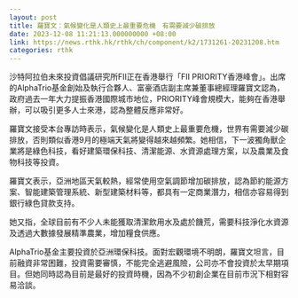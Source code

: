 ```yaml
---
layout: post
title: 羅寶文：氣候變化是人類史上最重要危機　有需要減少碳排放
date: 2023-12-08 11:21:13.000000000 +08:00
link: https://news.rthk.hk/rthk/ch/component/k2/1731261-20231208.htm
categories: rthk
---
```


沙特阿拉伯未來投資倡議研究所FII正在香港舉行「FII PRIORITY香港峰會」。出席的AlphaTrio基金創始及執行合夥人、富豪酒店副主席兼董事總經理羅寶文認為，政府過去一年大力提振香港國際城市地位，PRIORITY峰會規模大，能夠在香港舉辦，可以吸引更多人士來港，認為整體反應非常好。

羅寶文接受本台專訪時表示，氣候變化是人類史上最重要危機，世界有需要減少碳排放，否則類似香港9月的極端天氣將變得越來越頻繁。她相信，下一波獨角獸企業將是綠色科技，看好建築環保科技、清潔能源、水資源處理方案，以及農業及食物科技等投資。

羅寶文表示，亞洲地區天氣較熱，經常使用空氣調節增加碳排放，認為節約能源方案、智能建築管理系統、新型建築材料等，都具有一定商業潛力，相信亦容易得到銀行綠色貸款支持。

她又指，全球目前有不少人未能獲取清潔飲用水及處於饑荒，需要科技淨化水資源及透過大數據發展精準農業，增加糧食供應。

AlphaTrio基金主要投資於亞洲環保科技。面對宏觀環境不明朗，羅寶文坦言，目前融資非常困難，投資需要審慎，不能完全逃避風險，公司亦不會投資於太早期項目。但她同時認為目前是最好的投資時機，因為不少初創企業在目前市況下相對容易洽談。
